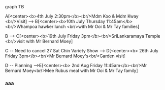 

<script src="https://cdnjs.cloudflare.com/ajax/libs/mermaid/8.0.0/mermaid.min.js">
</script>
 
<div class="mermaid">
graph TB

A[&lt;center&gt;&lt;b&gt;4th July 2:30pm&lt;/b&gt;&lt;br/&gt;Mdm Koo &amp; Mdm Kway &lt;br/&gt;Visit] --&gt; 
B[&lt;center&gt;&lt;b&gt;10th July Thursday 11:45am&lt;/b&gt;&lt;br/&gt;Whampoa hawker lunch &lt;br/&gt;with Mr Ooi &amp; Mr Tay families] 

B --&gt; 
C[&lt;center&gt;&lt;b&gt;19th July Friday 3pm&lt;/b&gt;&lt;br/&gt;SriLankaramaya Temple &lt;br/&gt;visit with Mr Bernard Moey] 

C --  Need to cancel 27 Sat Chin Variety Show   --&gt;
D[&lt;center&gt;&lt;b&gt; 26th July Friday 3pm&lt;/b&gt;&lt;br/&gt;Mr Bernard Moey&apos;s&lt;br/&gt;Garden visit] 

D -- Planning   --&gt;E[&lt;center&gt;&lt;b&gt; 2nd Aug Friday 11:45am&lt;/b&gt;&lt;br/&gt;Mr Bernard Moey&lt;br/&gt;Mee Rubus meal with Mr Ooi &amp; Mr Tay family] 


</div>
<!--      =============End mermaid=====================  -->




<div id="content"></div>





<script>
var config = {
    startOnLoad:true,
    theme: 'forest',
    flowchart:{
            useMaxWidth:false,
            htmlLabels:true
        }
};
mermaid.initialize(config);
window.mermaid.init(undefined, document.querySelectorAll('.language-mermaid'));
</script>



 
  


### aaa